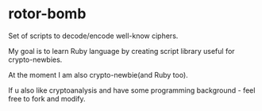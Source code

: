 # rotor-bomb
Set of scripts to decode/encode well-know ciphers.

My goal is to learn Ruby language by creating script library useful for crypto-newbies.

At the moment I am also crypto-newbie(and Ruby too).

If u also like cryptoanalysis and have some programming background - feel free to fork and modify.
